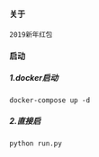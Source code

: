 #### 关于
    2019新年红包

#### 启动

##### 1.docker启动
    docker-compose up -d

##### 2.直接启
    python run.py
